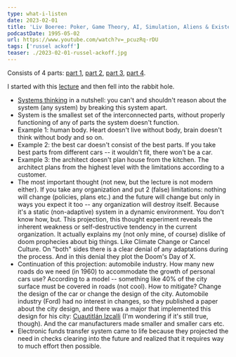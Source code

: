 ```yaml
---
type: what-i-listen
date: 2023-02-01
title: 'Liv Boeree: Poker, Game Theory, AI, Simulation, Aliens & Existential Risk | LFP #314'
podcastDate: 1995-05-02
url: https://www.youtube.com/watch?v=_pcuzRq-rDU
tags: ['russel ackoff']
teaser: ./2023-02-01-russel-ackoff.jpg
---
```


Consists of 4 parts: [part 1](https://www.youtube.com/watch?v=_pcuzRq-rDU), [part 2](https://www.youtube.com/watch?v=k8g6ZoobDV4), [part 3](https://www.youtube.com/watch?v=A25qNUxhpKQ), [part 4](https://www.youtube.com/watch?v=ZzGWjU_Sjnk).

I started with this [lecture](https://www.youtube.com/watch?v=EbLh7rZ3rhU) and then fell into the rabbit hole.

* [Systems thinking](https://en.wikipedia.org/wiki/Systems_thinking) in a nutshell: you can't and shouldn't reason about the system (any system) by breaking this system apart.
* System is the smallest set of the interconnected parts, without properly functioning of any of parts the system doesn't function.
* Example 1: human body. Heart doesn't live without body, brain doesn't think without body and so on.
* Example 2: the best car doesn't consist of the best parts. If you take best parts from different cars -- it wouldn't fit, there won't be a car.
* Example 3: the architect doesn't plan house from the kitchen. The architect plans from the highest level with the limitations according to a customer.
* The most important thought (not new, but the lecture is not modern either). If you take any organization and put 2 (false) limitations: nothing will change (policies, plans etc.) and the future will change but only in ways you expect it too -- any organization will destroy itself. Because it's a static (non-adaptive) system in a dynamic environment. You don't know how, but. This projection, this thought experiment reveals the inherent weakness or self-destructive tendency in the current organization.
  It actually explains my (not only mine, of course) dislike of doom prophecies about big things. Like Climate Change or Cancel Culture. On "both" sides there is a clear denial of any adaptations during the process. And in this denial they plot the Doom's Day of X.
* Continuation of this projection: automobile industry. How many new roads do we need (in 1960) to accommodate the growth of personal cars use? According to a model -- something like 40% of the city surface must be covered in roads (not cool). How to mitigate? Change the design of the car or change the design of the city. Automobile industry (Ford) had no interest in changes, so they published a paper about the city design, and there was a major that implemented this design for his city: [Cuautitlán Izcalli](https://en.wikipedia.org/wiki/Cuautitl%C3%A1n_Izcalli) (I'm wondering if it's still true, though). And the car manufacturers made smaller and smaller cars etc.
* Electronic funds transfer system came to life because they projected the need in checks clearing into the future and realized that it requires way to much effort then possible.